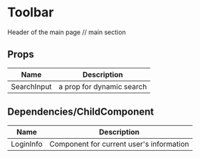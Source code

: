 # Toolbar
Header of the main page // main section

## Props

| Name | Description |
|----|----|
| SearchInput | a prop for dynamic search |

## Dependencies/ChildComponent

| Name | Description |
|----|----|
| LoginInfo | Component for current user's information |